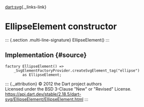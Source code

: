 [dart:svg](../../dart-svg/dart-svg-library){._links-link}

EllipseElement constructor
==========================

::: {.section .multi-line-signature}
EllipseElement()
:::

Implementation {#source}
--------------

``` {.language-dart data-language="dart"}
factory EllipseElement() =>
    _SvgElementFactoryProvider.createSvgElement_tag("ellipse")
        as EllipseElement;
```

::: {._attribution}
© 2012 the Dart project authors\
Licensed under the BSD 3-Clause \"New\" or \"Revised\" License.\
<https://api.dart.dev/stable/2.18.5/dart-svg/EllipseElement/EllipseElement.html>
:::

